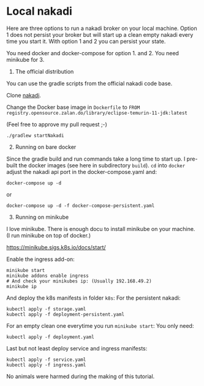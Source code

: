 # Local nakadi

Here are three options to run a nakadi broker on your local machine.
Option 1 does not persist your broker but will start up a clean empty nakadi every time you start it. With option 1 and 2 you can persist your state. 

You need docker and docker-compose for option 1. and 2. You need minikube for 3.

1. The official distribution

You can use the gradle scripts from the official nakadi code base.

Clone [nakadi](https://github.com/zalando/nakadi).

Change the Docker base image in `Dockerfile` to `FROM registry.opensource.zalan.do/library/eclipse-temurin-11-jdk:latest`

(Feel free to approve my pull request ;-) 

```
./gradlew startNakadi
```

2. Running on bare docker 

Since the gradle build and run commands take a long time to start up. I pre-built the docker images (see here in subdirectory `build`).
`cd` into `docker` adjust the nakadi api port in the docker-compose.yaml and: 

```shell
docker-compose up -d
```

or

```shell
docker-compose up -d -f docker-compose-persistent.yaml
```

3. Running on minikube

I love minikube. There is enough docu to install minikube on your machine.
(I run minikube on top of docker.)

https://minikube.sigs.k8s.io/docs/start/

Enable the ingress add-on:
```shell
minikube start
minikube addons enable ingress
# And check your minikubes ip: (Usually 192.168.49.2)
minikube ip
```

And deploy the k8s manifests in folder `k8s`:
For the persistent nakadi:

```shell
kubectl apply -f storage.yaml
kubectl apply -f deployment-persistent.yaml
```

For an empty clean one everytime you run `minikube start`:
You only need:
```shell
kubectl apply -f deployment.yaml
```

Last but not least deploy service and ingress manifests:
```shell
kubectl apply -f service.yaml
kubectl apply -f ingress.yaml
```

No animals were harmed during the making of this tutorial.
